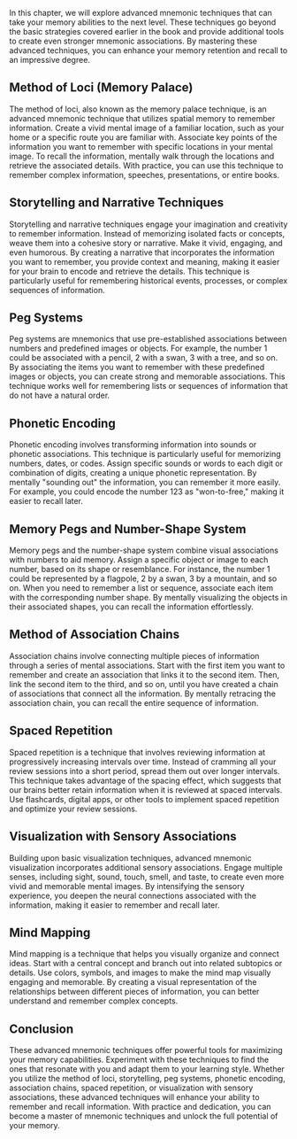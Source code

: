 
In this chapter, we will explore advanced mnemonic techniques that can take your memory abilities to the next level. These techniques go beyond the basic strategies covered earlier in the book and provide additional tools to create even stronger mnemonic associations. By mastering these advanced techniques, you can enhance your memory retention and recall to an impressive degree.

## Method of Loci (Memory Palace)

The method of loci, also known as the memory palace technique, is an advanced mnemonic technique that utilizes spatial memory to remember information. Create a vivid mental image of a familiar location, such as your home or a specific route you are familiar with. Associate key points of the information you want to remember with specific locations in your mental image. To recall the information, mentally walk through the locations and retrieve the associated details. With practice, you can use this technique to remember complex information, speeches, presentations, or entire books.

## Storytelling and Narrative Techniques

Storytelling and narrative techniques engage your imagination and creativity to remember information. Instead of memorizing isolated facts or concepts, weave them into a cohesive story or narrative. Make it vivid, engaging, and even humorous. By creating a narrative that incorporates the information you want to remember, you provide context and meaning, making it easier for your brain to encode and retrieve the details. This technique is particularly useful for remembering historical events, processes, or complex sequences of information.

## Peg Systems

Peg systems are mnemonics that use pre-established associations between numbers and predefined images or objects. For example, the number 1 could be associated with a pencil, 2 with a swan, 3 with a tree, and so on. By associating the items you want to remember with these predefined images or objects, you can create strong and memorable associations. This technique works well for remembering lists or sequences of information that do not have a natural order.

## Phonetic Encoding

Phonetic encoding involves transforming information into sounds or phonetic associations. This technique is particularly useful for memorizing numbers, dates, or codes. Assign specific sounds or words to each digit or combination of digits, creating a unique phonetic representation. By mentally "sounding out" the information, you can remember it more easily. For example, you could encode the number 123 as "won-to-free," making it easier to recall later.

## Memory Pegs and Number-Shape System

Memory pegs and the number-shape system combine visual associations with numbers to aid memory. Assign a specific object or image to each number, based on its shape or resemblance. For instance, the number 1 could be represented by a flagpole, 2 by a swan, 3 by a mountain, and so on. When you need to remember a list or sequence, associate each item with the corresponding number shape. By mentally visualizing the objects in their associated shapes, you can recall the information effortlessly.

## Method of Association Chains

Association chains involve connecting multiple pieces of information through a series of mental associations. Start with the first item you want to remember and create an association that links it to the second item. Then, link the second item to the third, and so on, until you have created a chain of associations that connect all the information. By mentally retracing the association chain, you can recall the entire sequence of information.

## Spaced Repetition

Spaced repetition is a technique that involves reviewing information at progressively increasing intervals over time. Instead of cramming all your review sessions into a short period, spread them out over longer intervals. This technique takes advantage of the spacing effect, which suggests that our brains better retain information when it is reviewed at spaced intervals. Use flashcards, digital apps, or other tools to implement spaced repetition and optimize your review sessions.

## Visualization with Sensory Associations

Building upon basic visualization techniques, advanced mnemonic visualization incorporates additional sensory associations. Engage multiple senses, including sight, sound, touch, smell, and taste, to create even more vivid and memorable mental images. By intensifying the sensory experience, you deepen the neural connections associated with the information, making it easier to remember and recall later.

## Mind Mapping

Mind mapping is a technique that helps you visually organize and connect ideas. Start with a central concept and branch out into related subtopics or details. Use colors, symbols, and images to make the mind map visually engaging and memorable. By creating a visual representation of the relationships between different pieces of information, you can better understand and remember complex concepts.

## Conclusion

These advanced mnemonic techniques offer powerful tools for maximizing your memory capabilities. Experiment with these techniques to find the ones that resonate with you and adapt them to your learning style. Whether you utilize the method of loci, storytelling, peg systems, phonetic encoding, association chains, spaced repetition, or visualization with sensory associations, these advanced techniques will enhance your ability to remember and recall information. With practice and dedication, you can become a master of mnemonic techniques and unlock the full potential of your memory.
